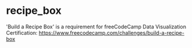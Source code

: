 # recipe_box
'Build a Recipe Box' is a requirement for freeCodeCamp Data Visualization Certification: https://www.freecodecamp.com/challenges/build-a-recipe-box
